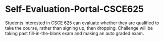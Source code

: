 # Self-Evaluation-Portal-CSCE625
Students interested in CSCE 625 can evaluate whether they are qualified to take the course, rather than signing up, then dropping. Challenge will be taking past fill-in-the-blank exam and making an auto graded exam.
